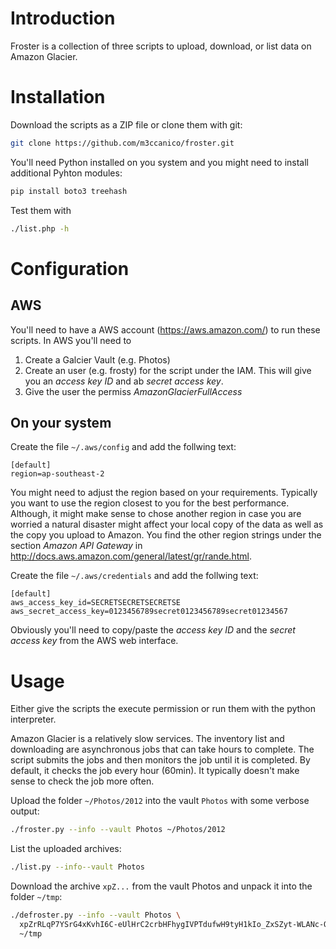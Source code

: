 # Introduction

Froster is a collection of three scripts to upload, download, or list data on Amazon Glacier.

# Installation

Download the scripts as a ZIP file or clone them with git:
```bash
git clone https://github.com/m3ccanico/froster.git
```

You'll need Python installed on you system and you might need to install additional Pyhton modules:
```bash
pip install boto3 treehash
```

Test them with
```bash
./list.php -h
```

# Configuration

## AWS

You'll need to have a AWS account (https://aws.amazon.com/) to run these scripts. In AWS you'll need to
1. Create a Galcier Vault (e.g. Photos)
2. Create an user (e.g. frosty) for the script under the IAM. This will give you an *access key ID* and ab *secret access key*.
3. Give the user the permiss *AmazonGlacierFullAccess*

## On your system

Create the file `~/.aws/config` and add the follwing text:
```text
[default]
region=ap-southeast-2
```

You might need to adjust the region based on your requirements. Typically you want to use the region closest to you for the best performance. Although, it might make sense to chose another region in case you are worried a natural disaster might affect your local copy of the data as well as the copy you upload to Amazon. You find the other region strings under the section *Amazon API Gateway* in http://docs.aws.amazon.com/general/latest/gr/rande.html.

Create the file `~/.aws/credentials` and add the follwing text:
```text
[default]
aws_access_key_id=SECRETSECRETSECRETSE
aws_secret_access_key=0123456789secret0123456789secret01234567
```
Obviously you'll need to copy/paste the *access key ID* and the *secret access key* from the AWS web interface.

# Usage

Either give the scripts the execute permission or run them with the python interpreter.

Amazon Glacier is a relatively slow services. The inventory list and downloading are asynchronous jobs that can take hours to complete. The script submits the jobs and then monitors the job until it is completed. By default, it checks the job every hour (60min). It typically doesn't make sense to check the job more often.

Upload the folder `~/Photos/2012` into the vault `Photos` with some verbose output:
```bash
./froster.py --info --vault Photos ~/Photos/2012
```

List the uploaded archives:
```bash
./list.py --info--vault Photos
```

Download the archive `xpZ...` from the vault Photos and unpack it into the folder `~/tmp`:
```bash
./defroster.py --info --vault Photos \
  xpZrRLqP7YSrG4xKvhI6C-eUlHrC2crbHFhygIVPTdufwH9tyH1kIo_ZxSZyt-WLANc-O-38wOuXppQAzoMH8vkEbfj5lbhu4SvIfXx9WJjyRSKmgabcLycxjl2KUDG1NKVvoQlYAQ \
  ~/tmp
```